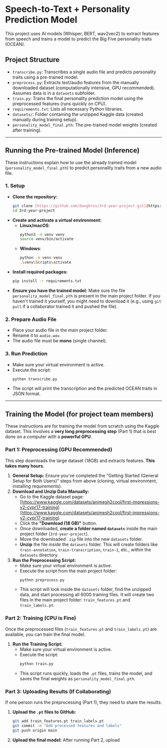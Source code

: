 # Speech-to-Text + Personality Prediction Model

This project uses AI models (Whisper, BERT, wav2vec2) to extract features from speech and trains a model to predict the Big Five personality traits (OCEAN).

## Project Structure

* `transcribe.py`: Transcribes a single audio file and predicts personality traits using a pre-trained model.
* `preprocess.py`: Extracts text/audio features from the manually downloaded dataset (computationally intensive, GPU recommended). Assumes data is in a `datasets` subfolder.
* `train.py`: Trains the final personality prediction model using the preprocessed features (runs quickly on CPU).
* `requirements.txt`: Lists all necessary Python libraries.
* `datasets/`: Folder containing the unzipped Kaggle data (created manually during training setup).
* `personality_model_final.pth`: The pre-trained model weights (created after training).

---

## Running the Pre-trained Model (Inference)

These instructions explain how to use the already trained model (`personality_model_final.pth`) to predict personality traits from a new audio file.

### 1. Setup

* **Clone the repository:**
    ```bash
    git clone [https://github.com/dangbros/3rd-year-project.git](https://github.com/dangbros/3rd-year-project.git)
    cd 3rd-year-project
    ```
* **Create and activate a virtual environment:**
    * **Linux/macOS**:
        ```bash
        python3 -m venv venv
        source venv/bin/activate
        ```
    * **Windows**:
        ```bash
        python -m venv venv
        .\venv\Scripts\activate
        ```
* **Install required packages:**
    ```bash
    pip install -r requirements.txt
    ```
* **Ensure you have the trained model:** Make sure the file `personality_model_final.pth` is present in the main project folder. If you haven't trained it yourself, you might need to download it (e.g., using `git pull` if a collaborator trained it and pushed the file).

### 2. Prepare Audio File

* Place your audio file in the main project folder.
* Rename it to `audio.wav`.
* The audio file must be **mono** (single channel).

### 3. Run Prediction

* Make sure your virtual environment is active.
* Execute the script:
    ```bash
    python transcribe.py
    ```
* The script will print the transcription and the predicted OCEAN traits in JSON format.

---

## Training the Model (for project team members)

These instructions are for training the model from scratch using the Kaggle dataset. This involves a **very long preprocessing step** (Part 1) that is best done on a computer with a **powerful GPU**.

### Part 1: Preprocessing (GPU Recommended)

This step downloads the large dataset (18GB) and extracts features. **This takes many hours.**

1.  **General Setup:** Ensure you've completed the "Getting Started (General Setup for Both Users)" steps from above (cloning, virtual environment, installing requirements).
2.  **Download and Unzip Data Manually:**
    * Go to the Kaggle dataset page: [https://www.kaggle.com/datasets/animesh2cool/first-impressions-v2-cvpr17-training](https://www.kaggle.com/datasets/animesh2cool/first-impressions-v2-cvpr17-training)
    * Click the **"Download (18 GB)"** button.
    * Once downloaded, **create a folder named `datasets`** inside the main project folder (`3rd-year-project`).
    * Move the downloaded `.zip` file into the new `datasets` folder.
    * **Unzip** the file *inside* the `datasets` folder. This will create folders like `train-annotation`, `train-transcription`, `train-1`, etc., within the `datasets` directory.
3.  **Run the Preprocessing Script:**
    * Make sure your virtual environment is active.
    * Execute the script from the main project folder:
        ```bash
        python preprocess.py
        ```
    * This script will look inside the `datasets` folder, find the unzipped data, and start processing all 6000 training files. It will create two files in the main project folder: `train_features.pt` and `train_labels.pt`.

### Part 2: Training (CPU is Fine)

Once the preprocessed files (`train_features.pt` and `train_labels.pt`) are available, you can train the final model.

1.  **Run the Training Script:**
    * Make sure your virtual environment is active.
    * Execute the script:
        ```bash
        python train.py
        ```
    * This script runs quickly, loads the `.pt` files, trains the model, and saves the final weights as `personality_model_final.pth`.

### Part 3: Uploading Results (If Collaborating)

If one person runs the preprocessing (Part 1), they need to share the results:

1.  **Upload the `.pt` files to GitHub:**
    ```bash
    git add train_features.pt train_labels.pt
    git commit -m "Add processed features and labels"
    git push origin main
    ```
2.  **Upload the final model:** After running Part 2, upload